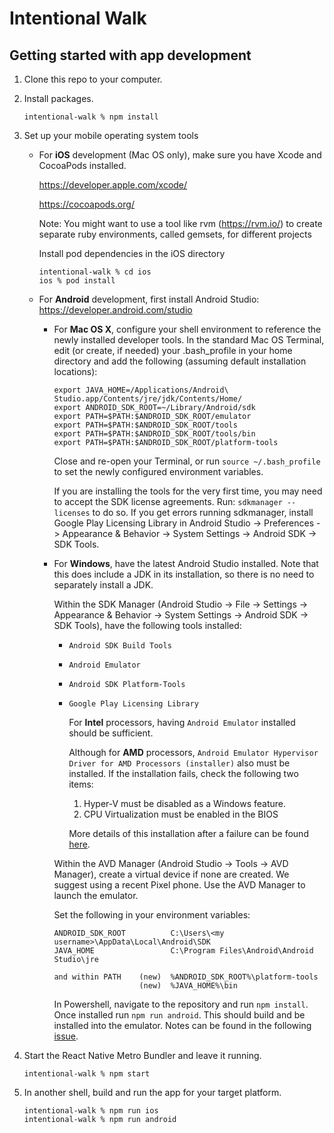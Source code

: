 # Intentional Walk

## Getting started with app development

1. Clone this repo to your computer.

2. Install packages.
   ```
   intentional-walk % npm install
   ```

3. Set up your mobile operating system tools

   - For **iOS** development (Mac OS only), make sure you have Xcode and CocoaPods installed.

      https://developer.apple.com/xcode/

      https://cocoapods.org/

      Note: You might want to use a tool like rvm (https://rvm.io/) to
      create separate ruby environments, called gemsets, for different projects

      Install pod dependencies in the iOS directory
      ```
      intentional-walk % cd ios
      ios % pod install
      ```

   - For **Android** development, first install Android Studio: https://developer.android.com/studio

      - For **Mac OS X**, configure your shell environment to reference the newly installed
         developer tools. In the standard Mac OS Terminal, edit (or create, if needed)
         your .bash_profile in your home directory and add the following (assuming
         default installation locations):

         ```
         export JAVA_HOME=/Applications/Android\ Studio.app/Contents/jre/jdk/Contents/Home/
         export ANDROID_SDK_ROOT=~/Library/Android/sdk
         export PATH=$PATH:$ANDROID_SDK_ROOT/emulator
         export PATH=$PATH:$ANDROID_SDK_ROOT/tools
         export PATH=$PATH:$ANDROID_SDK_ROOT/tools/bin
         export PATH=$PATH:$ANDROID_SDK_ROOT/platform-tools
         ```

         Close and re-open your Terminal, or run ```source ~/.bash_profile``` to
         set the newly configured environment variables.

         If you are installing the tools for the very first time, you may need to
         accept the SDK license agreements. Run: ```sdkmanager --licenses```
         to do so. If you get errors running sdkmanager, install Google Play Licensing Library
         in Android Studio -> Preferences -> Appearance & Behavior -> System Settings -> Android SDK
         -> SDK Tools.

      - For **Windows**, have the latest Android Studio installed. Note that this does include a JDK in its 
         installation, so there is no need to separately install a JDK.
         
         Within the SDK Manager (Android Studio -> File -> Settings -> Appearance & Behavior -> 
         System Settings -> Android SDK -> SDK Tools), have the following tools installed: 
         - `Android SDK Build Tools `
         - `Android Emulator `
         - `Android SDK Platform-Tools `
         - `Google Play Licensing Library `

            For **Intel** processors, having `Android Emulator` installed should be sufficient. 
            
            Although for **AMD** processors, `Android Emulator Hypervisor Driver for AMD Processors (installer)` also 
            must be installed. If the installation fails, check the following two items:
            1. Hyper-V must be disabled as a Windows feature.
            2. CPU Virtualization must be enabled in the BIOS
            
            More details of this installation after a failure can be found [here](https://github.com/google/android-emulator-hypervisor-driver-for-amd-processors/issues/10).

         Within the AVD Manager (Android Studio -> Tools -> AVD Manager), create a virtual device if none are created.
         We suggest using a recent Pixel phone. Use the AVD Manager to launch the emulator.

         Set the following in your environment variables:

         ```
         ANDROID_SDK_ROOT          C:\Users\<my username>\AppData\Local\Android\SDK
         JAVA_HOME                 C:\Program Files\Android\Android Studio\jre

         and within PATH    (new)  %ANDROID_SDK_ROOT%\platform-tools
                            (new)  %JAVA_HOME%\bin
         ```

         In Powershell, navigate to the repository and run `npm install`. Once installed run `npm run android`.
         This should build and be installed into the emulator. Notes can be found in the following 
         [issue](https://github.com/sfbrigade/intentional-walk/issues/204).

4. Start the React Native Metro Bundler and leave it running.
   ```
   intentional-walk % npm start
   ```

5. In another shell, build and run the app for your target platform.
   ```
   intentional-walk % npm run ios
   intentional-walk % npm run android
   ```
